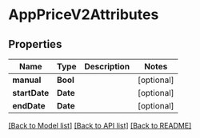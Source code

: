 # AppPriceV2Attributes

## Properties
Name | Type | Description | Notes
------------ | ------------- | ------------- | -------------
**manual** | **Bool** |  | [optional] 
**startDate** | **Date** |  | [optional] 
**endDate** | **Date** |  | [optional] 

[[Back to Model list]](../README.md#documentation-for-models) [[Back to API list]](../README.md#documentation-for-api-endpoints) [[Back to README]](../README.md)


